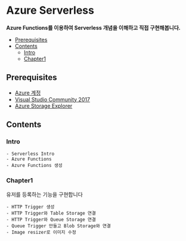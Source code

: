 # Azure Serverless
**Azure Functions를 이용하여 Serverless 개념을 이해하고 직접 구현해봅니다.**

- [Prerequisites](#Prerequisites)
- [Contents](#Contents)
    - [Intro](#Intro)
    - [Chapter1](#Chapter1)


## Prerequisites
- [Azure 계정](https://azure.microsoft.com/ko-kr/)
- [Visual Studio Community 2017](https://visualstudio.microsoft.com/ko/thank-you-downloading-visual-studio/?sku=Community&rel=15)
- [Azure Storage Explorer](https://azure.microsoft.com/ko-kr/features/storage-explorer/)

## Contents
### Intro

    - Serverless Intro
    - Azure Functions
    - Azure Functions 생성
### Chapter1
유저를 등록하는 기능을 구현합니다

    - HTTP Trigger 생성
    - HTTP Trigger와 Table Storage 연결
    - HTTP Trigger와 Queue Storage 연결
    - Queue Trigger 만들고 Blob Storage와 연결
    - Image resizer로 이미지 수정